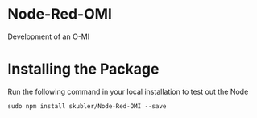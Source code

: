 # Node-Red-OMI
Development of an O-MI

# Installing the Package

Run the following command in your local installation to test out the Node

```
sudo npm install skubler/Node-Red-OMI --save

```
